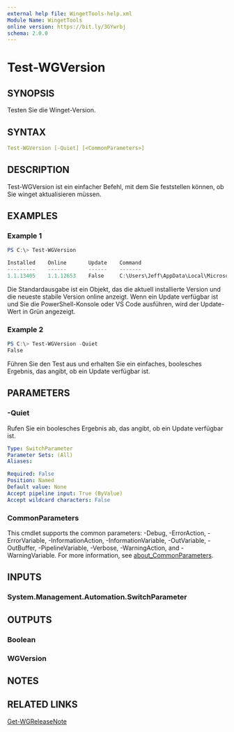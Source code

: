 ```yaml
---
external help file: WingetTools-help.xml
Module Name: WingetTools
online version: https://bit.ly/3GYwrbj
schema: 2.0.0
---
```


# Test-WGVersion

## SYNOPSIS

Testen Sie die Winget-Version.

## SYNTAX

```yaml
Test-WGVersion [-Quiet] [<CommonParameters>]
```

## DESCRIPTION

Test-WGVersion ist ein einfacher Befehl, mit dem Sie feststellen können, ob Sie winget aktualisieren müssen.

## EXAMPLES

### Example 1

```powershell
PS C:\> Test-WGVersion

Installed    Online       Update    Command
---------    ------       ------    -------
1.1.13405    1.1.12653    False     C:\Users\Jeff\AppData\Local\Microsoft\Windo…
```

Die Standardausgabe ist ein Objekt, das die aktuell installierte Version und die neueste stabile Version online anzeigt. Wenn ein Update verfügbar ist und Sie die PowerShell-Konsole oder VS Code ausführen, wird der Update-Wert in Grün angezeigt.

### Example 2

```powershell
PS C:\> Test-WGVersion -Quiet
False
```

Führen Sie den Test aus und erhalten Sie ein einfaches, boolesches Ergebnis, das angibt, ob ein Update verfügbar ist.

## PARAMETERS

### -Quiet

Rufen Sie ein boolesches Ergebnis ab, das angibt, ob ein Update verfügbar ist.

```yaml
Type: SwitchParameter
Parameter Sets: (All)
Aliases:

Required: False
Position: Named
Default value: None
Accept pipeline input: True (ByValue)
Accept wildcard characters: False
```

### CommonParameters

This cmdlet supports the common parameters: -Debug, -ErrorAction, -ErrorVariable, -InformationAction, -InformationVariable, -OutVariable, -OutBuffer, -PipelineVariable, -Verbose, -WarningAction, and -WarningVariable. For more information, see [about_CommonParameters](http://go.microsoft.com/fwlink/?LinkID=113216).

## INPUTS

### System.Management.Automation.SwitchParameter

## OUTPUTS

### Boolean

### WGVersion

## NOTES

## RELATED LINKS

[Get-WGReleaseNote](Get-WGReleaseNote.md)
